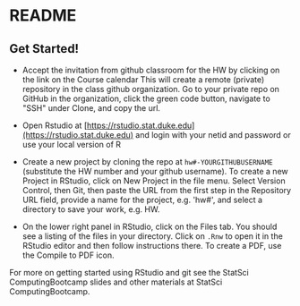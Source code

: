 # README 


## Get Started!


* Accept the invitation from github classroom for the HW by clicking on the link on the Course calendar
This will create a remote (private) repository in the class github organization.  Go to your private repo on GitHub in the organization, click the green code button, navigate to "SSH" under Clone, and copy the url.

* Open Rstudio at [https://rstudio.stat.duke.edu](https://rstudio.stat.duke.edu) and login with your netid and password or use your local version of R

* Create a new project by cloning the repo at  `hw#-YOURGITHUBUSERNAME`  (substitute the HW number and your github username).  To create a new Project in RStudio, click on New Project in the file menu. Select Version Control, then Git, then paste the URL from the first step in the Repository URL field, provide a name for the project, e.g. 'hw#', and select a directory to save your work, e.g. HW.

* On the lower right panel in RStudio, click on the Files tab. You should see a listing of the files in your directory. Click on `.Rnw` to open it in the RStudio editor and then follow instructions there.  To create a PDF, use the Compile to PDF icon.

For more on getting started using RStudio and git see the StatSci ComputingBootcamp slides and other materials at StatSci ComputingBootcamp.

